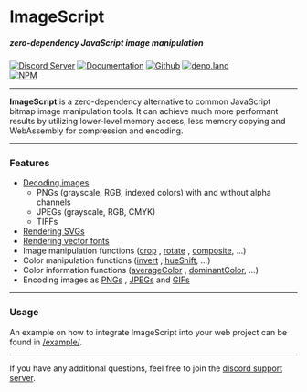 # ImageScript
##### zero-dependency JavaScript image manipulation
[![Discord Server](https://img.shields.io/discord/691713541262147687.svg?label=Discord&logo=discord&logoColor=ffffff&color=7389D8&labelColor=6A7EC2&style=for-the-badge)](https://discord.gg/8hPrwAH)
[![Documentation](https://img.shields.io/badge/Documentationn-informational?style=for-the-badge)](https://oss-is.dreadful.tech/)
[![Github](https://img.shields.io/badge/Github-Repository-181717?logo=github&style=for-the-badge)](https://github.com/matmen/ImageScript)
[![deno.land](https://img.shields.io/badge/deno.land-181717?logo=deno&style=for-the-badge)](https://deno.land/x/imagescript)  
[![NPM](https://nodei.co/npm/imagescript.png)](https://www.npmjs.com/package/imagescript)

---

**ImageScript** is a zero-dependency alternative to common JavaScript bitmap image manipulation tools.
It can achieve much more performant results by utilizing lower-level memory access, less memory copying and WebAssembly for compression and encoding.

---

### Features
- [Decoding images](https://oss-is.dreadful.tech/classes/_imagescript_.image.html#decode)
  - PNGs (grayscale, RGB, indexed colors) with and without alpha channels
  - JPEGs (grayscale, RGB, CMYK)
  - TIFFs
- [Rendering SVGs](https://oss-is.dreadful.tech/classes/_imagescript_.image.html#rendersvg)
- [Rendering vector fonts](https://oss-is.dreadful.tech/classes/_imagescript_.image.html#rendertext)
- Image manipulation functions ([crop](https://oss-is.dreadful.tech/classes/_imagescript_.image.html#crop)
  , [rotate](https://oss-is.dreadful.tech/classes/_imagescript_.image.html#rotate)
  , [composite](https://oss-is.dreadful.tech/classes/_imagescript_.image.html#composite), ...)
- Color manipulation functions ([invert](https://oss-is.dreadful.tech/classes/_imagescript_.image.html#invert)
  , [hueShift](https://oss-is.dreadful.tech/classes/_imagescript_.image.html#hueshift), ...)
- Color information
  functions ([averageColor](https://oss-is.dreadful.tech/classes/_imagescript_.image.html#averagecolor)
  , [dominantColor](https://oss-is.dreadful.tech/classes/_imagescript_.image.html#dominantcolor), ...)
- Encoding images as [PNGs](https://oss-is.dreadful.tech/classes/_imagescript_.image.html#encode)
  , [JPEGs](https://oss-is.dreadful.tech/classes/_imagescript_.image.html#encodejpeg)
  and [GIFs](https://oss-is.dreadful.tech/classes/_imagescript_.gif.html#encode)

---

### Usage

An example on how to integrate ImageScript into your web project can be found in [/example/](/example/).

---

If you have any additional questions, feel free to join the [discord support server](https://discord.gg/8hPrwAH).
